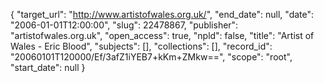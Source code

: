 {
  "target_url": "http://www.artistofwales.org.uk/", 
  "end_date": null, 
  "date": "2006-01-01T12:00:00", 
  "slug": 22478867, 
  "publisher": "artistofwales.org.uk", 
  "open_access": true, 
  "npld": false, 
  "title": "Artist of Wales - Eric Blood", 
  "subjects": [], 
  "collections": [], 
  "record_id": "20060101T120000/Ef/3afZ1iYEB7+kKm+ZMkw==", 
  "scope": "root", 
  "start_date": null
}

